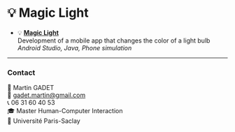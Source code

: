 # 💡 Magic Light

- 💡 [**Magic Light**](https://github.com/gadetmartin/Portfolio/tree/main/Projects/BUT%20in%20Computer%20Science/Magic%20Light)  
  Development of a mobile app that changes the color of a light bulb  
  *Android Studio, Java, Phone simulation*

---

### Contact

👤 Martin GADET  
📧 gadet.martin@gmail.com  
📞 06 31 60 40 53  
🎓 Master Human-Computer Interaction  
🏫 Université Paris-Saclay

